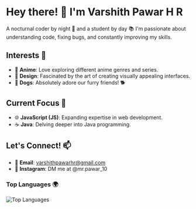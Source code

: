 # Hey there! 👋 I'm Varshith Pawar H R

A nocturnal coder by night 🌙 and a student by day 📚 I'm passionate about understanding code, fixing bugs, and constantly improving my skills.

## Interests 🌟

- 🍿 **Anime**: Love exploring different anime genres and series.
- 🎨 **Design**: Fascinated by the art of creating visually appealing interfaces.
- 🐶 **Dogs**: Absolutely adore our furry friends! 🐕

## Current Focus 🌱

- 🌐 **JavaScript (JS)**: Expanding expertise in web development.
- ☕ **Java**: Delving deeper into Java programming.

## Let's Connect! 📫

- 📧 **Email**: varshithpawarhr@gmail.com
- 📸 **Instagram**: DM me at @mr.pawar_10



### Top Languages 🌍

![Top Languages](https://github-readme-stats.vercel.app/api/top-langs/?username=VarshithPawarHR&layout=compact&theme=dark)
